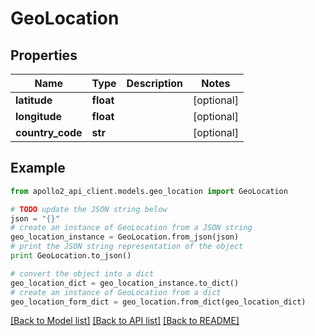 # GeoLocation


## Properties
Name | Type | Description | Notes
------------ | ------------- | ------------- | -------------
**latitude** | **float** |  | [optional] 
**longitude** | **float** |  | [optional] 
**country_code** | **str** |  | [optional] 

## Example

```python
from apollo2_api_client.models.geo_location import GeoLocation

# TODO update the JSON string below
json = "{}"
# create an instance of GeoLocation from a JSON string
geo_location_instance = GeoLocation.from_json(json)
# print the JSON string representation of the object
print GeoLocation.to_json()

# convert the object into a dict
geo_location_dict = geo_location_instance.to_dict()
# create an instance of GeoLocation from a dict
geo_location_form_dict = geo_location.from_dict(geo_location_dict)
```
[[Back to Model list]](../README.md#documentation-for-models) [[Back to API list]](../README.md#documentation-for-api-endpoints) [[Back to README]](../README.md)


